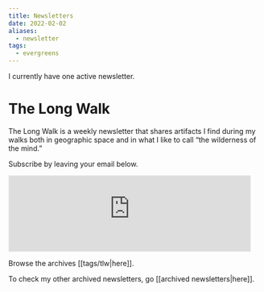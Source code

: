 ```yaml
---
title: Newsletters
date: 2022-02-02
aliases:
  - newsletter
tags:
  - evergreens
---
```

I currently have one active newsletter.

# The Long Walk

The Long Walk is a weekly newsletter that shares artifacts I find during my walks both in geographic space and in what I like to call “the wilderness of the mind.”

Subscribe by leaving your email below.

<iframe src="https://vinceimbat.substack.com/embed" width="480" height="150" style="border:1px solid #EEE; background:white;" frameborder="0" scrolling="no"></iframe>

Browse the archives [[tags/tlw|here]].

To check my other archived newsletters, go [[archived newsletters|here]].
